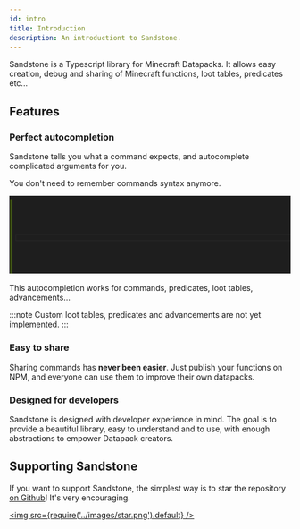 ```yaml
---
id: intro
title: Introduction
description: An introductiont to Sandstone.
---
```


Sandstone is a Typescript library for Minecraft Datapacks. It allows easy creation, debug and sharing of Minecraft functions, loot tables, predicates etc...

## Features

### Perfect autocompletion

Sandstone tells you what a command expects, and autocomplete complicated arguments for you.

You don't need to remember commands syntax anymore.

![autocomplete](../images/autocomplete.gif)

This autocompletion works for commands, predicates, loot tables, advancements...

:::note
Custom loot tables, predicates and advancements are not yet implemented.
:::

### Easy to share
Sharing commands has **never been easier**. Just publish your functions on NPM, and everyone can use them to improve their own datapacks.

### Designed for developers
Sandstone is designed with developer experience in mind. The goal is to provide a beautiful library, easy to understand and to use, with enough abstractions to empower Datapack creators.

## Supporting Sandstone

If you want to support Sandstone, the simplest way is to star the repository [on Github](https://github.com/themrzz/sandstone)! It's very encouraging.

<a href="https://github.com/themrzz/sandstone"> <img src={require('../images/star.png').default} /> </a>
